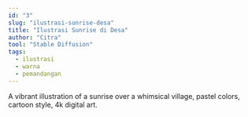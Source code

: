 ```yaml
---
id: "3"
slug: "ilustrasi-sunrise-desa"
title: "Ilustrasi Sunrise di Desa"
author: "Citra"
tool: "Stable Diffusion"
tags:
  - ilustrasi
  - warna
  - pemandangan
---
```


A vibrant illustration of a sunrise over a whimsical village, pastel colors, cartoon style, 4k digital art.

